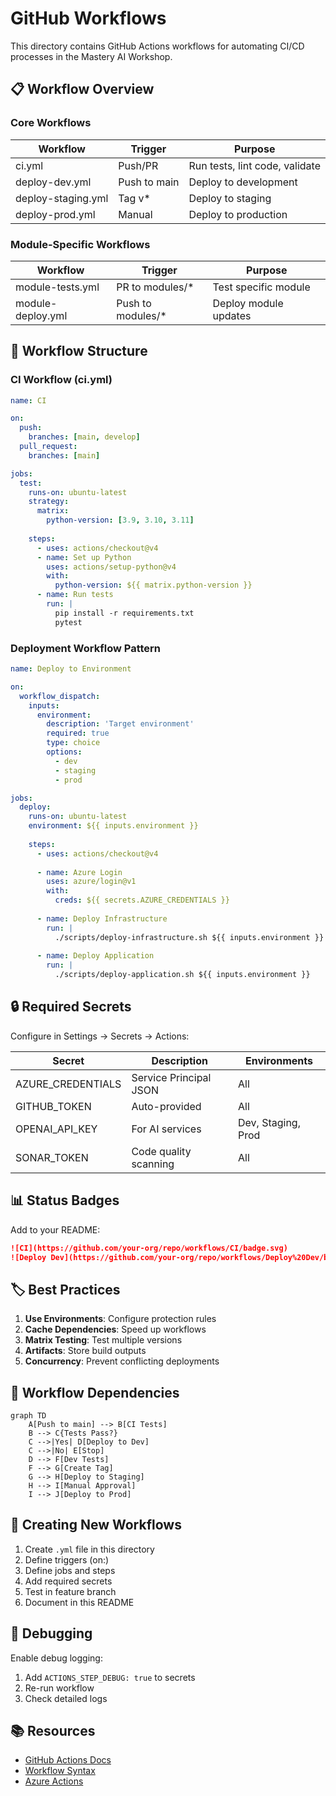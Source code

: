 # GitHub Workflows

This directory contains GitHub Actions workflows for automating CI/CD processes in the Mastery AI Workshop.

## 📋 Workflow Overview

### Core Workflows

| Workflow | Trigger | Purpose |
|----------|---------|---------|
| ci.yml | Push/PR | Run tests, lint code, validate |
| deploy-dev.yml | Push to main | Deploy to development |
| deploy-staging.yml | Tag v* | Deploy to staging |
| deploy-prod.yml | Manual | Deploy to production |

### Module-Specific Workflows

| Workflow | Trigger | Purpose |
|----------|---------|---------|
| module-tests.yml | PR to modules/* | Test specific module |
| module-deploy.yml | Push to modules/* | Deploy module updates |

## 🚀 Workflow Structure

### CI Workflow (ci.yml)
```yaml
name: CI

on:
  push:
    branches: [main, develop]
  pull_request:
    branches: [main]

jobs:
  test:
    runs-on: ubuntu-latest
    strategy:
      matrix:
        python-version: [3.9, 3.10, 3.11]
    
    steps:
      - uses: actions/checkout@v4
      - name: Set up Python
        uses: actions/setup-python@v4
        with:
          python-version: ${{ matrix.python-version }}
      - name: Run tests
        run: |
          pip install -r requirements.txt
          pytest
```

### Deployment Workflow Pattern
```yaml
name: Deploy to Environment

on:
  workflow_dispatch:
    inputs:
      environment:
        description: 'Target environment'
        required: true
        type: choice
        options:
          - dev
          - staging
          - prod

jobs:
  deploy:
    runs-on: ubuntu-latest
    environment: ${{ inputs.environment }}
    
    steps:
      - uses: actions/checkout@v4
      
      - name: Azure Login
        uses: azure/login@v1
        with:
          creds: ${{ secrets.AZURE_CREDENTIALS }}
      
      - name: Deploy Infrastructure
        run: |
          ./scripts/deploy-infrastructure.sh ${{ inputs.environment }}
      
      - name: Deploy Application
        run: |
          ./scripts/deploy-application.sh ${{ inputs.environment }}
```

## 🔒 Required Secrets

Configure in Settings → Secrets → Actions:

| Secret | Description | Environments |
|--------|-------------|--------------|
| AZURE_CREDENTIALS | Service Principal JSON | All |
| GITHUB_TOKEN | Auto-provided | All |
| OPENAI_API_KEY | For AI services | Dev, Staging, Prod |
| SONAR_TOKEN | Code quality scanning | All |

## 📊 Status Badges

Add to your README:
```markdown
![CI](https://github.com/your-org/repo/workflows/CI/badge.svg)
![Deploy Dev](https://github.com/your-org/repo/workflows/Deploy%20Dev/badge.svg)
```

## 🏷️ Best Practices

1. **Use Environments**: Configure protection rules
2. **Cache Dependencies**: Speed up workflows
3. **Matrix Testing**: Test multiple versions
4. **Artifacts**: Store build outputs
5. **Concurrency**: Prevent conflicting deployments

## 🔄 Workflow Dependencies

```mermaid
graph TD
    A[Push to main] --> B[CI Tests]
    B --> C{Tests Pass?}
    C -->|Yes| D[Deploy to Dev]
    C -->|No| E[Stop]
    D --> F[Dev Tests]
    F --> G[Create Tag]
    G --> H[Deploy to Staging]
    H --> I[Manual Approval]
    I --> J[Deploy to Prod]
```

## 📝 Creating New Workflows

1. Create `.yml` file in this directory
2. Define triggers (on:)
3. Define jobs and steps
4. Add required secrets
5. Test in feature branch
6. Document in this README

## 🐛 Debugging

Enable debug logging:
1. Add `ACTIONS_STEP_DEBUG: true` to secrets
2. Re-run workflow
3. Check detailed logs

## 📚 Resources

- [GitHub Actions Docs](https://docs.github.com/actions)
- [Workflow Syntax](https://docs.github.com/actions/reference/workflow-syntax-for-github-actions)
- [Azure Actions](https://github.com/Azure/actions)
